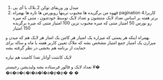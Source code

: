 1. میدل ور وریفای توکن
   2.بلاک با آی پی
2. قهوه من
   برگزیده ها
   محبوب ترینها
   روبورس ها
   تازه ها
   بهمراه pagination
   4.کاربرا برتر هفته بر اساس تعداد لایک متنشون و تعداد لایک توسط خودشون ، متنی که میره رو بورس 50 امتیاز متنی که میره محبوب ترین 100 امتیاز متنی که میره برگزیده 150 امتیاز

بهمراه اینکه هر پستی که میزاره یک امتیاز هر کامن یک امتاز هر لایک هم که میدن و میزارن یک امتیاز
جمع امتیاز مشخص بشه که ملاک تعیین کاربر هفته یا ماه و ساله
برای حمایت از برنامه هم بخشی در نظر گرفته بشه

لایک کانتنت آواتار تعدا کامنت هم نیازه

تعداد لایک و فالور فرستاده بشه
ولیدیشن رجیستر
#� �s�o�c�i�a�l�a�p�p�
�
�
